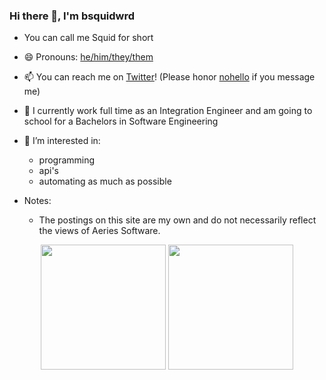 ### Hi there 👋, I'm bsquidwrd
- You can call me Squid for short
- 😄 Pronouns: [he/him/they/them](https://en.pronouns.page/@bsquidwrd)
- 📫 You can reach me on [Twitter](https://twitter.com/bsquidwrd)! (Please honor [nohello](https://nohello.net/) if you message me)
- 📖 I currently work full time as an Integration Engineer and am going to school for a Bachelors in Software Engineering
- 👀 I’m interested in:
  - programming
  - api's
  - automating as much as possible

- Notes:
  - The postings on this site are my own and do not necessarily reflect the views of Aeries Software.

<div align="center" style="display: inline_block">
  <img height="200em" src="https://github-readme-stats.vercel.app/api?username=bsquidwrd&show_icons=true&theme=nightowl">
  <img height="200em" src="https://github-readme-stats.vercel.app/api/top-langs/?username=bsquidwrd&layout=donut&theme=nightowl&hide=css,html,applescript">
</div>
